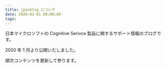 ```yaml
---
title: jpaiblog について
date: 2020-01-01 00:00:00
tags: 
---
```

日本マイクロソフトの Cognitive Serivce 製品に関するサポート情報のブログです。

2020 年 1 月より公開いたしました。

順次コンテンツを更新して参ります。
